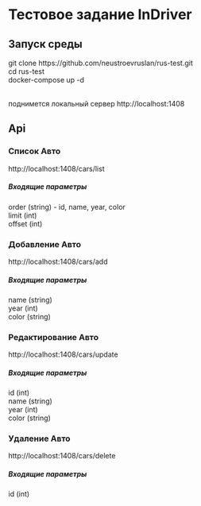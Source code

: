 <h1>Тестовое задание InDriver</h1>
<h2>Запуск среды</h2>
git clone https://github.com/neustroevruslan/rus-test.git
<br/>cd rus-test
<br/>docker-compose up -d

<br/>поднимется локальный сервер http://localhost:1408


<h2>Api</h2>

<h3>Список Авто</h3>
http://localhost:1408/cars/list

<h5>Входящие параметры</h5>
order (string) - id, name, year, color
<br/>limit (int)
<br/>offset (int)

<h3>Добавление Авто</h3>
http://localhost:1408/cars/add

<h5>Входящие параметры</h5>
name (string)
<br/>year (int)
<br/>color (string)

<h3>Редактирование Авто</h3>
http://localhost:1408/cars/update

<h5>Входящие параметры</h5>
id (int)
<br/>name (string)
<br/>year (int)
<br/>color (string)

<h3>Удаление Авто</h3>
http://localhost:1408/cars/delete
<h5>Входящие параметры</h5>
id (int)
